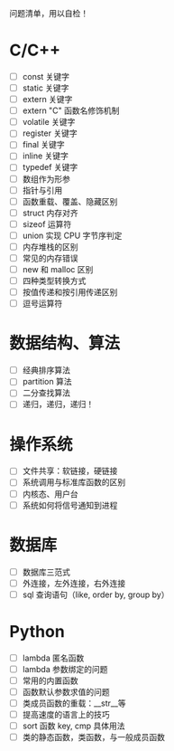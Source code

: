问题清单，用以自检！

# C/C++

- [ ] const 关键字
- [ ] static 关键字
- [ ] extern 关键字
- [ ] extern "C" 函数名修饰机制
- [ ] volatile 关键字
- [ ] register 关键字
- [ ] final 关键字
- [ ] inline 关键字
- [ ] typedef 关键字
- [ ] 数组作为形参
- [ ] 指针与引用
- [ ] 函数重载、覆盖、隐藏区别
- [ ] struct 内存对齐
- [ ] sizeof 运算符
- [ ] union 实现 CPU 字节序判定
- [ ] 内存堆栈的区别
- [ ] 常见的内存错误
- [ ] new 和 malloc 区别
- [ ] 四种类型转换方式
- [ ] 按值传递和按引用传递区别
- [ ] 逗号运算符

# 数据结构、算法

- [ ] 经典排序算法
- [ ] partition 算法
- [ ] 二分查找算法
- [ ] 递归，递归，递归！

# 操作系统

- [ ] 文件共享：软链接，硬链接
- [ ] 系统调用与标准库函数的区别
- [ ] 内核态、用户台
- [ ] 系统如何将信号通知到进程

# 数据库

- [ ] 数据库三范式
- [ ] 外连接，左外连接，右外连接
- [ ] sql 查询语句（like, order by, group by）

# Python

- [ ] lambda 匿名函数
- [ ] lambda 参数绑定的问题
- [ ] 常用的内置函数
- [ ] 函数默认参数求值的问题
- [ ] 类成员函数的重载：__str__等
- [ ] 提高速度的语言上的技巧
- [ ] sort 函数 key, cmp 具体用法
- [ ] 类的静态函数，类函数，与一般成员函数
